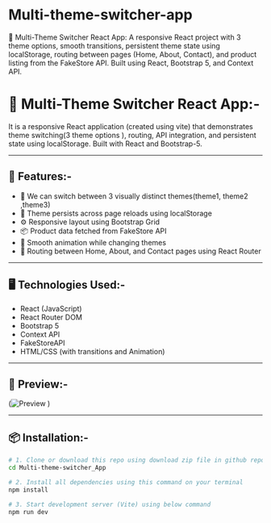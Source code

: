 # Multi-theme-switcher-app
🎨 Multi-Theme Switcher React App: A responsive React project with 3 theme options, smooth transitions, persistent theme state using localStorage, routing between pages (Home, About, Contact), and product listing from the FakeStore API. Built using React, Bootstrap 5, and Context API.
# 🎨 Multi-Theme Switcher React App:-

It is a responsive React application (created using vite) that demonstrates theme switching(3 theme options ), routing, API integration, and persistent state using localStorage. Built with React and Bootstrap-5.

---

## 🚀 Features:-

- 🔁 We can switch between 3 visually distinct themes(theme1, theme2 ,theme3)
- 🌙 Theme persists across page reloads using localStorage
- ⚙️ Responsive layout using Bootstrap Grid
- 📦 Product data fetched from FakeStore API
- 🔄 Smooth animation while changing themes
- 📂 Routing between Home, About, and Contact pages using React Router

---

## 🖥️ Technologies Used:-

- React (JavaScript)
- React Router DOM
- Bootstrap 5
- Context API
- FakeStoreAPI
- HTML/CSS (with transitions and Animation)

---

## 📸 Preview:-

(![Preview](https://i.postimg.cc/2yZgyygG/img.jpg)
)

---

## 📦 Installation:-

```bash
# 1. Clone or download this repo using download zip file in github repo link
cd Multi-theme-switcher_App

# 2. Install all dependencies using this command on your terminal
npm install

# 3. Start development server (Vite) using below command
npm run dev
```

